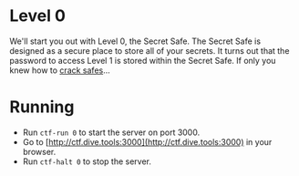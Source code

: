 # Level 0

We'll start you out with Level 0, the Secret Safe. The Secret Safe is
designed as a secure place to store all of your secrets. It turns out that
the password to access Level 1 is stored within the Secret Safe. If only you
knew how to [crack safes](http://en.wikipedia.org/wiki/Safe-cracking)...

# Running

- Run `ctf-run 0` to start the server on port 3000.
- Go to [http://ctf.dive.tools:3000](http://ctf.dive.tools:3000) in your browser.
- Run `ctf-halt 0` to stop the server.
